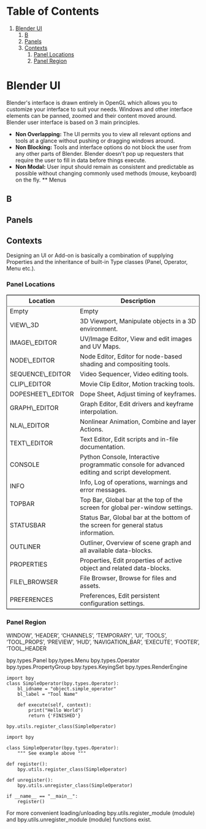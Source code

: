 
# Table of Contents

1.  [Blender UI](#orgf7cf081)
    1.  [B](#orgb44a437)
    2.  [Panels](#org4a8f35a)
    3.  [Contexts](#org5d59ad6)
        1.  [Panel Locations](#org33f88b4)
        2.  [Panel Region](#orgf567fbf)


<a id="orgf7cf081"></a>

# Blender UI

Blender's interface is drawn entirely in OpenGL which allows you to customize your interface to suit your needs. Windows and other interface elements can be panned, zoomed and their content moved around.
<br/>
Blender user interface is based on 3 main principles.

-   **Non Overlapping:** The UI permits you to view all relevant options and tools at a glance without pushing or dragging windows around.
-   **Non Blocking:**  Tools and interface options do not block the user from any other parts of Blender. Blender doesn't pop up requesters that require the user to fill in data before things execute.
-   **Non Modal:** User input should remain as consistent and predictable as possible without changing commonly used methods (mouse, keyboard) on the fly. \*\* Menus


<a id="orgb44a437"></a>

## B


<a id="org4a8f35a"></a>

## Panels


<a id="org5d59ad6"></a>

## Contexts

Designing an UI or Add-on is basically a combination of supplying Properties and the inheritance of built-in Type classes (Panel, Operator, Menu etc.).


<a id="org33f88b4"></a>

### Panel Locations

<table border="2" cellspacing="0" cellpadding="6" rules="groups" frame="hsides">


<colgroup>
<col  class="org-left" />

<col  class="org-left" />
</colgroup>
<thead>
<tr>
<th scope="col" class="org-left">Location</th>
<th scope="col" class="org-left">Description</th>
</tr>
</thead>

<tbody>
<tr>
<td class="org-left">Empty</td>
<td class="org-left">Empty</td>
</tr>


<tr>
<td class="org-left">VIEW\_3D</td>
<td class="org-left">3D Viewport, Manipulate objects in a 3D environment.</td>
</tr>


<tr>
<td class="org-left">IMAGE\_EDITOR</td>
<td class="org-left">UV/Image Editor, View and edit images and UV Maps.</td>
</tr>


<tr>
<td class="org-left">NODE\_EDITOR</td>
<td class="org-left">Node Editor, Editor for node-based shading and compositing tools.</td>
</tr>


<tr>
<td class="org-left">SEQUENCE\_EDITOR</td>
<td class="org-left">Video Sequencer, Video editing tools.</td>
</tr>


<tr>
<td class="org-left">CLIP\_EDITOR</td>
<td class="org-left">Movie Clip Editor, Motion tracking tools.</td>
</tr>


<tr>
<td class="org-left">DOPESHEET\_EDITOR</td>
<td class="org-left">Dope Sheet, Adjust timing of keyframes.</td>
</tr>


<tr>
<td class="org-left">GRAPH\_EDITOR</td>
<td class="org-left">Graph Editor, Edit drivers and keyframe interpolation.</td>
</tr>


<tr>
<td class="org-left">NLA\_EDITOR</td>
<td class="org-left">Nonlinear Animation, Combine and layer Actions.</td>
</tr>


<tr>
<td class="org-left">TEXT\_EDITOR</td>
<td class="org-left">Text Editor, Edit scripts and in-file documentation.</td>
</tr>


<tr>
<td class="org-left">CONSOLE</td>
<td class="org-left">Python Console, Interactive programmatic console for advanced editing and script development.</td>
</tr>


<tr>
<td class="org-left">INFO</td>
<td class="org-left">Info, Log of operations, warnings and error messages.</td>
</tr>


<tr>
<td class="org-left">TOPBAR</td>
<td class="org-left">Top Bar, Global bar at the top of the screen for global per-window settings.</td>
</tr>


<tr>
<td class="org-left">STATUSBAR</td>
<td class="org-left">Status Bar, Global bar at the bottom of the screen for general status information.</td>
</tr>


<tr>
<td class="org-left">OUTLINER</td>
<td class="org-left">Outliner, Overview of scene graph and all available data-blocks.</td>
</tr>


<tr>
<td class="org-left">PROPERTIES</td>
<td class="org-left">Properties, Edit properties of active object and related data-blocks.</td>
</tr>


<tr>
<td class="org-left">FILE\_BROWSER</td>
<td class="org-left">File Browser, Browse for files and assets.</td>
</tr>


<tr>
<td class="org-left">PREFERENCES</td>
<td class="org-left">Preferences, Edit persistent configuration settings.</td>
</tr>
</tbody>
</table>


<a id="orgf567fbf"></a>

### Panel Region

WINDOW’, ‘HEADER’, ‘CHANNELS’, ‘TEMPORARY’, ‘UI’, ‘TOOLS’, ‘TOOL\_PROPS’, ‘PREVIEW’, ‘HUD’, ‘NAVIGATION\_BAR’, ‘EXECUTE’, ‘FOOTER’, ‘TOOL\_HEADER

bpy.types.Panel
bpy.types.Menu
bpy.types.Operator
bpy.types.PropertyGroup
bpy.types.KeyingSet
bpy.types.RenderEngine

    import bpy
    class SimpleOperator(bpy.types.Operator):
        bl_idname = "object.simple_operator"
        bl_label = "Tool Name"
    
        def execute(self, context):
            print("Hello World")
            return {'FINISHED'}
    
    bpy.utils.register_class(SimpleOperator)

    import bpy
    
    class SimpleOperator(bpy.types.Operator):
        """ See example above """
    
    def register():
        bpy.utils.register_class(SimpleOperator)
    
    def unregister():
        bpy.utils.unregister_class(SimpleOperator)
    
    if __name__ == "__main__":
        register()

For more convenient loading/unloading bpy.utils.register\_module (module) and bpy.utils.unregister\_module (module) functions exist.

